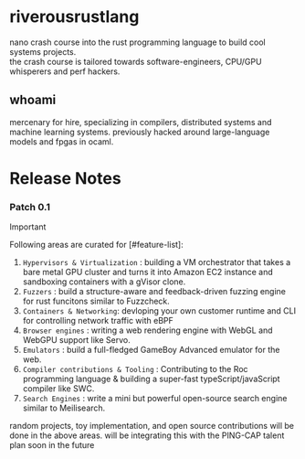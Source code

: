 # riverousrustlang
nano crash course into the rust programming language to build cool systems projects. <br>
the crash course is tailored towards software-engineers, CPU/GPU whisperers and perf hackers.

## whoami
mercenary for hire, specializing in compilers, distributed systems and machine learning systems. previously hacked around large-language models and fpgas in ocaml.

# Release Notes

### Patch 0.1
> [!IMPORTANT]
> Following areas are curated for [#feature-list]:

1. ```Hypervisors & Virtualization``` : building a VM orchestrator that takes a bare metal GPU cluster and turns it into Amazon EC2 instance and sandboxing containers with a gVisor clone.
2. ```Fuzzers``` : build a structure-aware and feedback-driven fuzzing engine for rust funcitons similar to Fuzzcheck.
3. ```Containers & Networking```: devloping your own customer runtime and CLI for controlling network traffic with eBPF
4. ```Browser engines``` : writing a web rendering engine with WebGL and WebGPU support like Servo.
5. ```Emulators``` : build a full-fledged GameBoy Advanced emulator for the web.
6. ```Compiler contributions & Tooling``` : Contributing to the Roc programming language & building a super-fast typeScript/javaScript compiler like SWC.
7. ```Search Engines``` : write a mini but powerful open-source search engine similar to Meilisearch.

random projects, toy implementation, and open source contributions will be done in the above areas. will be integrating this with the PING-CAP talent plan soon in the future	
